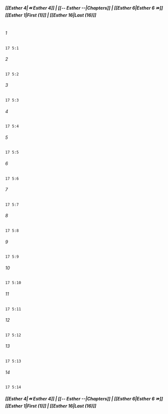 
##### **[[Esther 4|⏪ Esther 4]] | [[-- Esther --|Chapters]] | [[Esther 6|Esther 6 ⏩]]**<br>**[[Esther 1|First (1)]] | [[Esther 16|Last (16)]]**<br><br>

###### 1
``` verse
17 5:1
```
###### 2
``` verse
17 5:2
```
###### 3
``` verse
17 5:3
```
###### 4
``` verse
17 5:4
```
###### 5
``` verse
17 5:5
```
###### 6
``` verse
17 5:6
```
###### 7
``` verse
17 5:7
```
###### 8
``` verse
17 5:8
```
###### 9
``` verse
17 5:9
```
###### 10
``` verse
17 5:10
```
###### 11
``` verse
17 5:11
```
###### 12
``` verse
17 5:12
```
###### 13
``` verse
17 5:13
```
###### 14
``` verse
17 5:14
```

##### **[[Esther 4|⏪ Esther 4]] | [[-- Esther --|Chapters]] | [[Esther 6|Esther 6 ⏩]]**<br>**[[Esther 1|First (1)]] | [[Esther 16|Last (16)]]**
